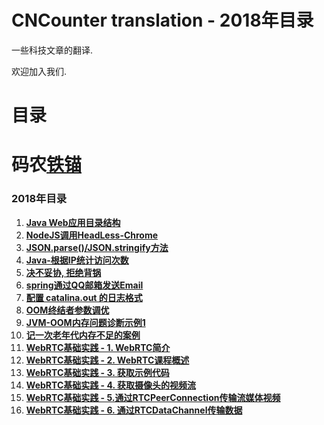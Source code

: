 CNCounter translation - 2018年目录
===========

一些科技文章的翻译.

欢迎加入我们. 

# 目录 #


##

# 码农[铁锚](http://blog.csdn.net/renfufei)


### 2018年目录

1. [**Java Web应用目录结构**](01_java_web_package/01_java_web_package.md)
1. [**NodeJS调用HeadLess-Chrome**](05_headless-chrome-node-js/05_headless-chrome-node-js.md)
1. [**JSON.parse()/JSON.stringify方法**](06_JSON_stringify_parse/06_JSON_stringify_parse.md)
1. [**Java-根据IP统计访问次数**](07_Java_IP_Visit_Counter/07_Java_IP_Visit_Counter.md)
1. [**决不妥协, 拒绝背锅**](08_saying_no/08_saying_no.md)
1. [**spring通过QQ邮箱发送Email**](09_spring_send_email/09_spring_send_email.md)
1. [**配置 catalina.out 的日志格式**](15_catalina_out_log/15_catalina_out_log.md)
1. [**OOM终结者参数调优**](20_oom_killer/20_oom_killer.md)
1. [**JVM-OOM内存问题诊断示例1**](26_jvm_analysize_demo1/26_jvm_analysize_demo1.md)
1. [**记一次老年代内存不足的案例**](27_jvm_analysize_demo2/27_jvm_analysize_demo2.md)
1. [**WebRTC基础实践 - 1. WebRTC简介**](31_WebRTC/1_Introduction.md)
1. [**WebRTC基础实践 - 2. WebRTC课程概述**](31_WebRTC/2_Overview.md)
1. [**WebRTC基础实践 - 3. 获取示例代码**](31_WebRTC/3_Get_the_sample_code.md)
1. [**WebRTC基础实践 - 4. 获取摄像头的视频流**](31_WebRTC/4_Stream_video_from_your_webcam.md)
1. [**WebRTC基础实践 - 5.通过RTCPeerConnection传输流媒体视频**](31_WebRTC/5_Stream_video_with_RTCPeerConnection.md)
1. [**WebRTC基础实践 - 6. 通过RTCDataChannel传输数据**](31_WebRTC/6_Use_RTCDataChannel_to_exchange_data.md)

